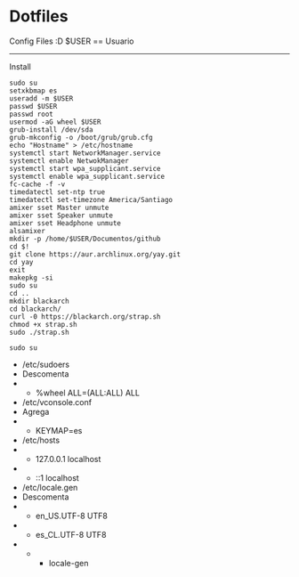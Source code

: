 # Dotfiles
Config Files :D
$USER == Usuario

---
Install
```
sudo su
setxkbmap es
useradd -m $USER
passwd $USER
passwd root
usermod -aG wheel $USER
grub-install /dev/sda
grub-mkconfig -o /boot/grub/grub.cfg
echo "Hostname" > /etc/hostname
systemctl start NetworkManager.service
systemctl enable NetwokManager
systemctl start wpa_supplicant.service
systemctl enable wpa_supplicant.service
fc-cache -f -v
timedatectl set-ntp true
timedatectl set-timezone America/Santiago
amixer sset Master unmute
amixer sset Speaker unmute
amixer sset Headphone unmute
alsamixer
mkdir -p /home/$USER/Documentos/github
cd $!
git clone https://aur.archlinux.org/yay.git
cd yay
exit
makepkg -si
sudo su
cd ..
mkdir blackarch
cd blackarch/
curl -0 https://blackarch.org/strap.sh
chmod +x strap.sh
sudo ./strap.sh
```
```
sudo su
```
- /etc/sudoers
 - Descomenta
- - %wheel ALL=(ALL:ALL) ALL
- /etc/vconsole.conf
 - Agrega
- - KEYMAP=es
- /etc/hosts
- - 127.0.0.1 localhost
- - ::1 localhost
- /etc/locale.gen
 - Descomenta
- - en_US.UTF-8 UTF8
- - es_CL.UTF-8 UTF8
- - - locale-gen
